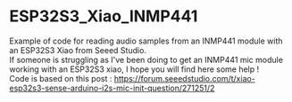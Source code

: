 # ESP32S3_Xiao_INMP441
Example of code for reading audio samples from an INMP441 module with an ESP32S3 Xiao from Seeed Studio. <br/>
If someone is struggling as I've been doing to get an INMP441 mic module working with an ESP32S3 xiao, I hope you will find here some help ! <br/>
Code is based on this post : https://forum.seeedstudio.com/t/xiao-esp32s3-sense-arduino-i2s-mic-init-question/271251/2